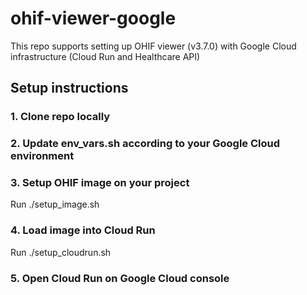 # ohif-viewer-google

This repo supports setting up OHIF viewer (v3.7.0) with Google Cloud infrastructure (Cloud Run and Healthcare API)

## Setup instructions

### 1. Clone repo locally
### 2. Update env_vars.sh according to your Google Cloud environment
### 3. Setup OHIF image on your project
Run ./setup_image.sh
### 4. Load image into Cloud Run
Run ./setup_cloudrun.sh
### 5. Open Cloud Run on Google Cloud console